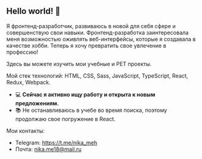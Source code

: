 ## Hello world! 👋

Я фронтенд-разработчик, развиваюсь в новой для себя сфере и совершенствую свои навыки. Фронтенд-разработка заинтересовала меня возможностью оживлять веб-интерфейсы, которые я создавала в качестве хобби. Теперь я хочу превратить свое увлечение в профессию!

Здесь вы можете изучить мои учебные и PET проекты. 

Мой стек технологий: HTML, CSS, Sass, JavaScript, TypeScript, React, Redux, Webpack. 

- :computer: **Сейчас я активно ищу работу и открыта к новым предложениям.**  
- :books: Не останавливаюсь в учебе во время поиска, поэтому продолжаю свое погружение в React.

Мои контакты:
- Telegram: https://t.me/nika_meh
- Почта: nika.me18@mail.ru
<!--
**VeronikaMezentseva/VeronikaMezentseva** is a ✨ _special_ ✨ repository because its `README.md` (this file) appears on your GitHub profile.

Here are some ideas to get you started:

- 🔭 I’m currently working on ...
- 🌱 I’m currently learning ...
- 👯 I’m looking to collaborate on ...
- 🤔 I’m looking for help with ...
- 💬 Ask me about ...
- 📫 How to reach me: ...
- 😄 Pronouns: ...
- ⚡ Fun fact: ...
-->
